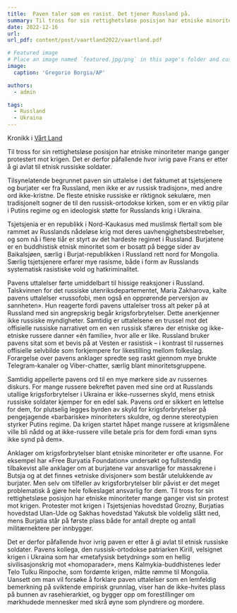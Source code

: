 ```yaml
---
title:  Paven taler som en rasist. Det tjener Russland på.
summary: Til tross for sin rettighetsløse posisjon har etniske minoriteter mange ganger protestert mot krigen. Det er derfor påfallende hvor ivrig pave Frans er etter å gi avlat til etnisk russiske soldater, skriver Erdem Lamazhapov på kronikkplass i Vårt Land.
date: 2022-12-16
url: 
url_pdf: content/post/vaartland2022/vaartland.pdf

# Featured image
# Place an image named `featured.jpg/png` in this page's folder and customize its options here.
image: 
  caption: 'Gregorio Borgia/AP'

authors:
  - admin

tags:
  - Russland
  - Ukraina
---
```

Kronikk i [Vårt Land]()

Til tross for sin rettighetsløse posisjon har etniske minoriteter mange ganger protestert mot krigen. Det er derfor påfallende hvor ivrig pave Frans er etter å gi avlat til etnisk russiske soldater.

Tilsynelatende begrunnet paven sin uttalelse i det faktumet at tsjetsjenere og burjater «er fra Russland, men ikke er av russisk tradisjon», med andre ord ikke-kristne. De fleste etniske russiske er riktignok sekulære, men tradisjonelt sogner de til den russisk-ortodokse kirken, som er en viktig pilar i Putins regime og en ideologisk støtte for Russlands krig i Ukraina.

Tsjetsjenia er en republikk i Nord-Kaukasus med muslimsk flertall som ble rammet av Russlands nådeløse krig mot deres uavhengighetsbestrebelser, og som nå i flere tiår er styrt av det hardeste regimet i Russland. Burjatene er en buddhistisk etnisk minoritet som er bosatt på begge sider av Baikalsjøen, særlig i Burjat-republikken i Russland rett nord for Mongolia. Særlig tsjetsjenere erfarer mye rasisme, både i form av Russlands systematisk rasistiske vold og hatkriminalitet.

Pavens uttalelser førte umiddelbart til hissige reaksjoner i Russland. Talskvinnen for det russiske utenriksdepartementet, Maria Zakharova, kalte pavens uttalelser «russofobi, men også en opprørende perversjon av sannheten». Hun reagerte fordi pavens uttalelser tross alt peker på at Russland med sin angrepskrig begår krigsforbrytelser. Dette anerkjenner ikke russiske myndigheter. Samtidig er uttalelsene en trussel mot det offisielle russiske narrativet om en «en russisk sfære» der etniske og ikke-etniske russere danner «én familie», hvor alle er like. Russland bruker pavens sitat som et bevis på at Vesten er rasistisk – i kontrast til russernes offisielle selvbilde som forkjempere for likestilling mellom folkeslag. Forargelse over pavens anklager spredte seg raskt gjennom mye brukte Telegram-kanaler og Viber-chatter, særlig blant minoritetsgruppene.

Samtidig appellerte pavens ord til en mye mørkere side av russernes diskurs. For mange russere bekreftet paven med sine ord at Russlands utallige krigsforbrytelser i Ukraina er ikke-russernes skyld, mens etnisk russiske soldater kjemper for en edel sak. Pavens ord er sikkert en lettelse for dem, for plutselig legges byrden av skyld for krigsforbrytelser på pengejagende «barbariske» minoriteters skuldre, og denne stereotypien styrker Putins regime. Da krigen startet håpet mange russere at krigsmålene ville bli nådd og at ikke-russere ville betale pris for dem fordi «man syns ikke synd på dem».

Anklager om krigsforbrytelser blant etniske minoriteter er ofte usanne. For eksempel har «Free Buryatia Foundation» undersøkt og fullstendig tilbakevist alle anklager om at burjatene var ansvarlige for massakrene i Butsja og at det finnes «etniske divisjoner» som består utelukkende av burjater. Men selv om tilfeller av krigsforbrytelser blir påvist er det meget problematisk å gjøre hele folkeslaget ansvarlig for dem. Til tross for sin rettighetsløse posisjon har etniske minoriteter mange ganger vist sin protest mot krigen. Protester mot krigen i Tsjetsjenias hovedstad Grozny, Burjatias hovedstad Ulan-Ude og Sakhas hovedstad Yakutsk ble voldelig slått ned, mens Burjatia står på første plass både for antall drepte og antall militærnektere per innbygger.

Det er derfor påfallende hvor ivrig paven er etter å gi avlat til etnisk russiske soldater. Pavens kollega, den russisk-ortodokse patriarken Kirill, velsignet krigen i Ukraina som har «metafysisk betydning» som en hellig sivilisasjonskrig mot «homoparader», mens Kalmykia-buddhistenes leder Telo Tulku Rinpoche, som fordømte krigen, måtte rømme til Mongolia. Uansett om man vil forsøke å forklare paven uttalelser som en lemfeldig bemerkning på sviktende empirisk grunnlag, viser han de ikke-hvites plass på bunnen av rasehierarkiet, og bygger opp om forestillinger om mørkhudede mennesker med skrå øyne som plyndrere og mordere.
